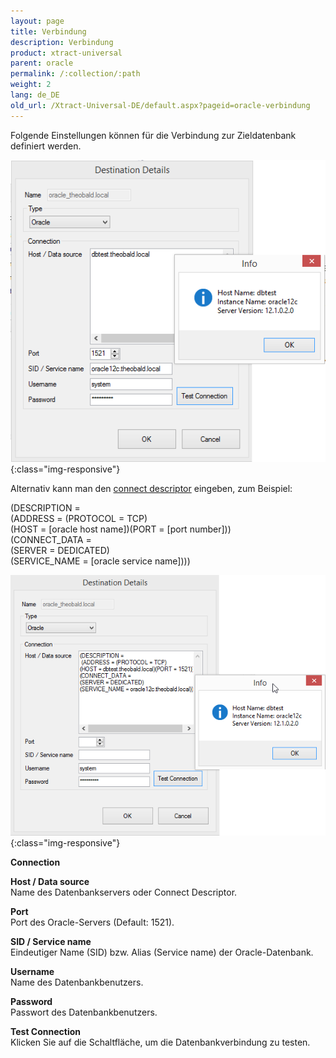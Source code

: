```yaml
---
layout: page
title: Verbindung
description: Verbindung
product: xtract-universal
parent: oracle
permalink: /:collection/:path
weight: 2
lang: de_DE
old_url: /Xtract-Universal-DE/default.aspx?pageid=oracle-verbindung
---
```


Folgende Einstellungen können für die Verbindung zur Zieldatenbank definiert werden.

![XU_oracle_connection_test_1](/img/content/XU_oracle_connection_test_1.png){:class="img-responsive"}


Alternativ kann man den [connect descriptor](https://docs.oracle.com/html/E10927_01/featConnecting.htm) eingeben, zum Beispiel:

(DESCRIPTION = <br>
 (ADDRESS = (PROTOCOL = TCP) <br>
(HOST = [oracle host name])(PORT = [port number])) <br>
(CONNECT_DATA = <br>
(SERVER = DEDICATED) <br>
(SERVICE_NAME = [oracle service name])))

![XU_oracle_connection_test_2](/img/content/XU_oracle_connection_test_2.png){:class="img-responsive"}


**Connection**

**Host / Data source**<br>
Name des Datenbankservers oder Connect Descriptor.

**Port**<br>
Port des Oracle-Servers (Default: 1521). 

**SID / Service name**<br>
Eindeutiger Name (SID) bzw. Alias (Service name) der Oracle-Datenbank.

**Username** <br>
Name des Datenbankbenutzers.

**Password**<br>
Passwort des Datenbankbenutzers.
            
**Test Connection**<br>
Klicken Sie auf die Schaltfläche, um die Datenbankverbindung zu testen. 